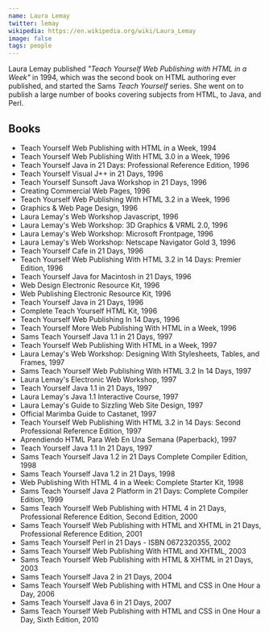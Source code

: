 ```yaml
---
name: Laura Lemay
twitter: lemay
wikipedia: https://en.wikipedia.org/wiki/Laura_Lemay
image: false
tags: people
---
```


Laura Lemay published <em>"Teach Yourself Web Publishing with HTML in a Week"</em> in 1994, 
which was the second book on HTML authoring ever published, 
and started the Sams <em>Teach Yourself</em> series. 
She went on to publish a large number of books covering subjects from HTML, to Java, and Perl. 

## Books

- Teach Yourself Web Publishing with HTML in a Week, 1994
- Teach Yourself Web Publishing With HTML 3.0 in a Week, 1996
- Teach Yourself Java in 21 Days: Professional Reference Edition, 1996
- Teach Yourself Visual J++ in 21 Days, 1996
- Teach Yourself Sunsoft Java Workshop in 21 Days, 1996
- Creating Commercial Web Pages, 1996
- Teach Yourself Web Publishing With HTML 3.2 in a Week, 1996
- Graphics & Web Page Design, 1996
- Laura Lemay's Web Workshop Javascript, 1996
- Laura Lemay's Web Workshop: 3D Graphics & VRML 2.0, 1996
- Laura Lemay's Web Workshop: Microsoft Frontpage, 1996
- Laura Lemay's Web Workshop: Netscape Navigator Gold 3, 1996
- Teach Yourself Cafe in 21 Days, 1996
- Teach Yourself Web Publishing With HTML 3.2 in 14 Days: Premier Edition, 1996
- Teach Yourself Java for Macintosh in 21 Days, 1996
- Web Design Electronic Resource Kit, 1996
- Web Publishing Electronic Resource Kit, 1996
- Teach Yourself Java in 21 Days, 1996
- Complete Teach Yourself HTML Kit, 1996
- Teach Yourself Web Publishing In 14 Days, 1996
- Teach Yourself More Web Publishing With HTML in a Week, 1996
- Sams Teach Yourself Java 1.1 in 21 Days, 1997
- Teach Yourself Web Publishing With HTML in a Week, 1997
- Laura Lemay's Web Workshop: Designing With Stylesheets, Tables, and Frames, 1997
- Sams Teach Yourself Web Publishing With HTML 3.2 In 14 Days, 1997
- Laura Lemay's Electronic Web Workshop, 1997
- Teach Yourself Java 1.1 in 21 Days, 1997
- Laura Lemay's Java 1.1 Interactive Course, 1997
- Laura Lemay's Guide to Sizzling Web Site Design, 1997
- Official Marimba Guide to Castanet, 1997
- Teach Yourself Web Publishing With HTML 3.2 in 14 Days: Second Professional Reference Edition, 1997
- Aprendiendo HTML Para Web En Una Semana (Paperback), 1997
- Teach Yourself Java 1.1 In 21 Days, 1997
- Sams Teach Yourself Java 1.2 in 21 Days Complete Compiler Edition, 1998
- Sams Teach Yourself Java 1.2 in 21 Days, 1998
- Web Publishing With HTML 4 in a Week: Complete Starter Kit, 1998
- Sams Teach Yourself Java 2 Platform in 21 Days: Complete Compiler Edition, 1999
- Sams Teach Yourself Web Publishing with HTML 4 in 21 Days, Professional Reference Edition, Second Edition, 2000
- Sams Teach Yourself Web Publishing with HTML and XHTML in 21 Days, Professional Reference Edition, 2001
- Sams Teach Yourself Perl in 21 Days - ISBN 0672320355, 2002
- Sams Teach Yourself Web Publishing With HTML and XHTML, 2003
- Sams Teach Yourself Web Publishing with HTML & XHTML in 21 Days, 2003
- Sams Teach Yourself Java 2 in 21 Days, 2004
- Sams Teach Yourself Web Publishing with HTML and CSS in One Hour a Day, 2006
- Sams Teach Yourself Java 6 in 21 Days, 2007
- Sams Teach Yourself Web Publishing with HTML and CSS in One Hour a Day, Sixth Edition, 2010
